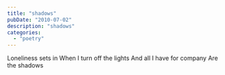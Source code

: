 ```yaml
---
title: "shadows"
pubDate: "2010-07-02"
description: "shadows"
categories:
  - "poetry"
---
```


Loneliness sets in
When I turn off the lights
And all I have for company
Are the shadows
